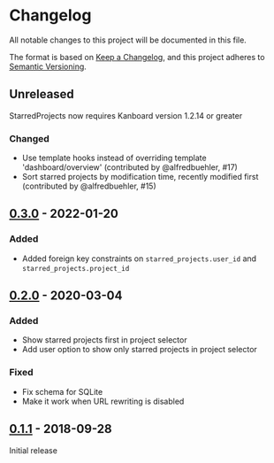 # Changelog

All notable changes to this project will be documented in this file.

The format is based on [Keep a Changelog](https://keepachangelog.com/en/1.0.0/),
and this project adheres to [Semantic Versioning](https://semver.org/spec/v2.0.0.html).

## Unreleased

StarredProjects now requires Kanboard version 1.2.14 or greater

### Changed

- Use template hooks instead of overriding template 'dashboard/overview'
  (contributed by @alfredbuehler, #17)
- Sort starred projects by modification time, recently modified first
  (contributed by @alfredbuehler, #15)

## [0.3.0] - 2022-01-20

### Added

- Added foreign key constraints on `starred_projects.user_id` and
  `starred_projects.project_id`

## [0.2.0] - 2020-03-04

### Added

- Show starred projects first in project selector
- Add user option to show only starred projects in project selector

### Fixed

- Fix schema for SQLite
- Make it work when URL rewriting is disabled

## [0.1.1] - 2018-09-28

Initial release

[0.3.0]: https://github.com/biblibre/kanboard-plugin-StarredProjects/compare/v0.2.0...v0.3.0
[0.2.0]: https://github.com/biblibre/kanboard-plugin-StarredProjects/compare/v0.1.1...v0.2.0
[0.1.1]: https://github.com/biblibre/kanboard-plugin-StarredProjects/releases/tag/v0.1.1
